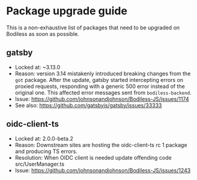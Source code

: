 # Package upgrade guide
This is a non-exhaustive list of packages that need to be upgraded on Bodiless as soon as possible.

## gatsby
- Locked at: ~3.13.0
- Reason: version 3.14 mistakenly introduced breaking changes from the `got` package. After the
update, gatsby started intercepting errors on proxied requests, responding with a generic 500 error
instead of the original one. This affected error messages sent from `bodiless-backend`.
- Issue: https://github.com/johnsonandjohnson/Bodiless-JS/issues/1174
- See also: https://github.com/gatsbyjs/gatsby/issues/33333

## oidc-client-ts
- Locked at: 2.0.0-beta.2
- Reason: Downstream sites are hosting the oidc-client-ts rc 1 package and producing TS errors.
- Resolution: When OIDC client is needed update offending code src/UserManager.ts
- Issue: https://github.com/johnsonandjohnson/Bodiless-JS/issues/1243
